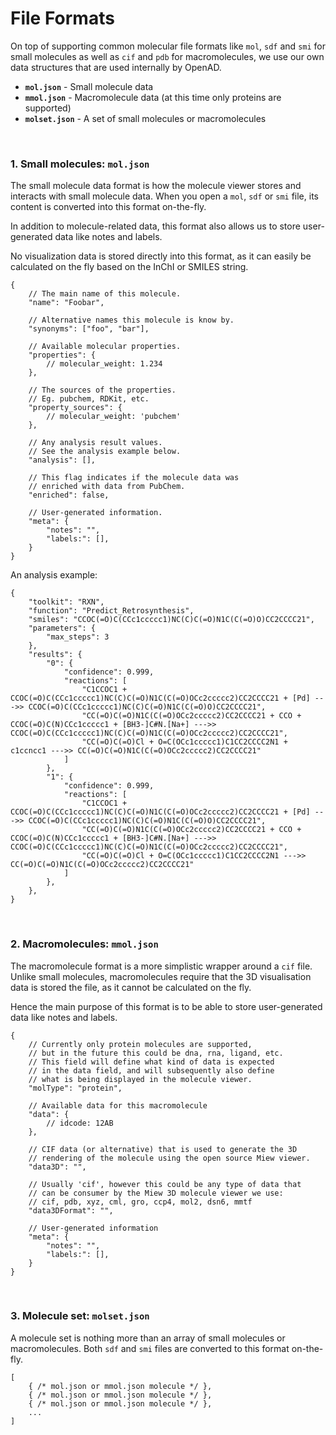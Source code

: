 # File Formats

On top of supporting common molecular file formats like `mol`, `sdf` and `smi` for small molecules as well as `cif` and `pdb` for macromolecules, we use our own data structures that are used internally by OpenAD.

- **`mol.json`** - Small molecule data
- **`mmol.json`** - Macromolecule data (at this time only proteins are supported)
- **`molset.json`** - A set of small molecules or macromolecules

<br>

### 1. Small molecules: `mol.json`

The small molecule data format is how the molecule viewer stores and interacts with small molecule data. When you open a `mol`, `sdf` or `smi` file, its content is converted into this format on-the-fly.

In addition to molecule-related data, this format also allows us to store user-generated data like notes and labels.

No visualization data is stored directly into this format, as it can easily be calculated on the fly based on the InChI or SMILES string.

```jsonc
{
    // The main name of this molecule.
    "name": "Foobar",

    // Alternative names this molecule is know by.
    "synonyms": ["foo", "bar"],
    
    // Available molecular properties.
    "properties": {
        // molecular_weight: 1.234
    },

    // The sources of the properties.
    // Eg. pubchem, RDKit, etc.
    "property_sources": {
        // molecular_weight: 'pubchem'
    },

    // Any analysis result values.
    // See the analysis example below.
    "analysis": [],
    
    // This flag indicates if the molecule data was
    // enriched with data from PubChem.
    "enriched": false,
    
    // User-generated information.
    "meta": {
        "notes": "",
        "labels:": [],
    }
}
```

An analysis example:

```jsonc
{
    "toolkit": "RXN",
    "function": "Predict_Retrosynthesis",
    "smiles": "CCOC(=O)C(CCc1ccccc1)NC(C)C(=O)N1C(C(=O)O)CC2CCCC21",
    "parameters": {
        "max_steps": 3
    },
    "results": {
        "0": {
            "confidence": 0.999,
            "reactions": [
                "C1CCOC1 + CCOC(=O)C(CCc1ccccc1)NC(C)C(=O)N1C(C(=O)OCc2ccccc2)CC2CCCC21 + [Pd] --->> CCOC(=O)C(CCc1ccccc1)NC(C)C(=O)N1C(C(=O)O)CC2CCCC21",
                "CC(=O)C(=O)N1C(C(=O)OCc2ccccc2)CC2CCCC21 + CCO + CCOC(=O)C(N)CCc1ccccc1 + [BH3-]C#N.[Na+] --->> CCOC(=O)C(CCc1ccccc1)NC(C)C(=O)N1C(C(=O)OCc2ccccc2)CC2CCCC21",
                "CC(=O)C(=O)Cl + O=C(OCc1ccccc1)C1CC2CCCC2N1 + c1ccncc1 --->> CC(=O)C(=O)N1C(C(=O)OCc2ccccc2)CC2CCCC21"
            ]
        },
        "1": {
            "confidence": 0.999,
            "reactions": [
                "C1CCOC1 + CCOC(=O)C(CCc1ccccc1)NC(C)C(=O)N1C(C(=O)OCc2ccccc2)CC2CCCC21 + [Pd] --->> CCOC(=O)C(CCc1ccccc1)NC(C)C(=O)N1C(C(=O)O)CC2CCCC21",
                "CC(=O)C(=O)N1C(C(=O)OCc2ccccc2)CC2CCCC21 + CCO + CCOC(=O)C(N)CCc1ccccc1 + [BH3-]C#N.[Na+] --->> CCOC(=O)C(CCc1ccccc1)NC(C)C(=O)N1C(C(=O)OCc2ccccc2)CC2CCCC21",
                "CC(=O)C(=O)Cl + O=C(OCc1ccccc1)C1CC2CCCC2N1 --->> CC(=O)C(=O)N1C(C(=O)OCc2ccccc2)CC2CCCC21"
            ]
        },
    },
}
```

<br>

### 2. Macromolecules: `mmol.json`

The macromolecule format is a more simplistic wrapper around a `cif` file. Unlike small molecules, macromolecules require that the 3D visualisation data is stored the file, as it cannot be calculated on the fly.

Hence the main purpose of this format is to be able to store user-generated data like notes and labels.

```jsonc
{
    // Currently only protein molecules are supported,
    // but in the future this could be dna, rna, ligand, etc.
    // This field will define what kind of data is expected
    // in the data field, and will subsequently also define
    // what is being displayed in the molecule viewer.
    "molType": "protein",

    // Available data for this macromolecule
    "data": {
        // idcode: 12AB
    },

    // CIF data (or alternative) that is used to generate the 3D
    // rendering of the molecule using the open source Miew viewer.
    "data3D": "", 
    
    // Usually 'cif', however this could be any type of data that
    // can be consumer by the Miew 3D molecule viewer we use:
    // cif, pdb, xyz, cml, gro, ccp4, mol2, dsn6, mmtf
    "data3DFormat": "",
    
    // User-generated information
    "meta": {
        "notes": "",
        "labels:": [],
    }
}
```

<br>

### 3. Molecule set: `molset.json`

A molecule set is nothing more than an array of small molecules or macromolecules. Both `sdf` and `smi` files are converted to this format on-the-fly.

```cjson
[
    { /* mol.json or mmol.json molecule */ },
    { /* mol.json or mmol.json molecule */ },
    { /* mol.json or mmol.json molecule */ },
    ...
]
```